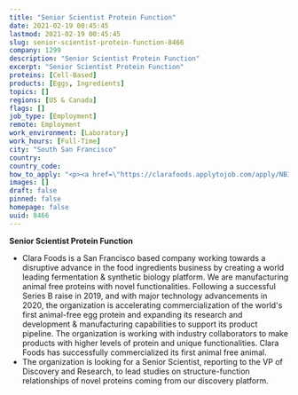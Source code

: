 ```yaml
---
title: "Senior Scientist Protein Function"
date: 2021-02-19 00:45:45
lastmod: 2021-02-19 00:45:45
slug: senior-scientist-protein-function-8466
company: 1299
description: "Senior Scientist Protein Function"
excerpt: "Senior Scientist Protein Function"
proteins: [Cell-Based]
products: [Eggs, Ingredients]
topics: []
regions: [US & Canada]
flags: []
job_type: [Employment]
remote: Employment
work_environment: [Laboratory]
work_hours: [Full-Time]
city: "South San Francisco"
country: 
country_code: 
how_to_apply: "<p><a href=\"https://clarafoods.applytojob.com/apply/NBI1PYt1BX/Senior-Scientist-Protein-Function?source=proteinreport\">https://clarafoods.applytojob.com/apply/NBI1PYt1BX/Senior-Scientist-Pro…</a></p>"
images: []
draft: false
pinned: false
homepage: false
uuid: 8466
---
```

<p><strong>Senior Scientist Protein Function</strong></p>
<ul>
<li>Clara Foods is a San Francisco based company working towards a disruptive advance in the food ingredients business by creating a world leading fermentation & synthetic biology platform. We are manufacturing animal free proteins with novel functionalities. Following a successful Series B raise in 2019, and with major technology advancements in 2020, the organization is accelerating commercialization of the world's first animal-free egg protein and expanding its research and development & manufacturing capabilities to support its product pipeline. The organization is working with industry collaborators to make products with higher levels of protein and unique functionalities. Clara Foods has successfully commercialized its first animal free animal.</li>
<li>The organization is looking for a Senior Scientist, reporting to the VP of Discovery and Research, to lead studies on structure-function relationships of novel proteins coming from our discovery platform. </li>
</ul>
